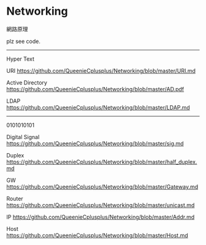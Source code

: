 # Networking
網路原理

plz see code.

----------------------------------
Hyper Text

URI https://github.com/QueenieCplusplus/Networking/blob/master/URI.md

Active Directory https://github.com/QueenieCplusplus/Networking/blob/master/AD.pdf

LDAP https://github.com/QueenieCplusplus/Networking/blob/master/LDAP.md

----------------------------------
0101010101

Digital Signal https://github.com/QueenieCplusplus/Networking/blob/master/sig.md

Duplex https://github.com/QueenieCplusplus/Networking/blob/master/half_duplex.md

GW https://github.com/QueenieCplusplus/Networking/blob/master/Gateway.md

Router https://github.com/QueenieCplusplus/Networking/blob/master/unicast.md

IP https://github.com/QueenieCplusplus/Networking/blob/master/Addr.md

Host https://github.com/QueenieCplusplus/Networking/blob/master/Host.md


